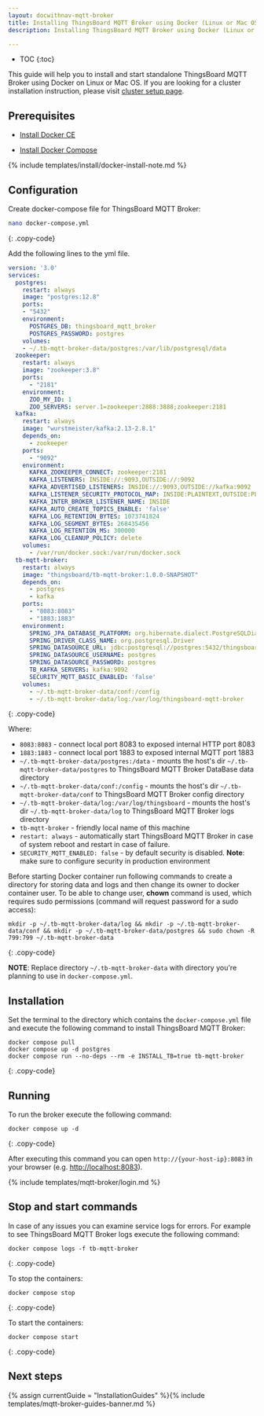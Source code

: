 ```yaml
---
layout: docwithnav-mqtt-broker
title: Installing ThingsBoard MQTT Broker using Docker (Linux or Mac OS)
description: Installing ThingsBoard MQTT Broker using Docker (Linux or Mac OS)

---
```


* TOC
{:toc}

This guide will help you to install and start standalone ThingsBoard MQTT Broker using Docker on Linux or Mac OS.
If you are looking for a cluster installation instruction, please visit [cluster setup page](/docs/mqtt-broker/install/cluster/docker-compose-setup/).

## Prerequisites

- [Install Docker CE](https://docs.docker.com/engine/installation/)

- [Install Docker Compose](https://docs.docker.com/compose/install/)

{% include templates/install/docker-install-note.md %}

## Configuration

Create docker-compose file for ThingsBoard MQTT Broker:

```bash
nano docker-compose.yml
```
{: .copy-code}

Add the following lines to the yml file.

```yml
version: '3.0'
services:
  postgres:
    restart: always
    image: "postgres:12.8"
    ports:
    - "5432"
    environment:
      POSTGRES_DB: thingsboard_mqtt_broker
      POSTGRES_PASSWORD: postgres
    volumes:
    - ~/.tb-mqtt-broker-data/postgres:/var/lib/postgresql/data
  zookeeper:
    restart: always
    image: "zookeeper:3.8"
    ports:
      - "2181"
    environment:
      ZOO_MY_ID: 1
      ZOO_SERVERS: server.1=zookeeper:2888:3888;zookeeper:2181
  kafka:
    restart: always
    image: "wurstmeister/kafka:2.13-2.8.1"
    depends_on:
      - zookeeper
    ports:
      - "9092"
    environment:
      KAFKA_ZOOKEEPER_CONNECT: zookeeper:2181
      KAFKA_LISTENERS: INSIDE://:9093,OUTSIDE://:9092
      KAFKA_ADVERTISED_LISTENERS: INSIDE://:9093,OUTSIDE://kafka:9092
      KAFKA_LISTENER_SECURITY_PROTOCOL_MAP: INSIDE:PLAINTEXT,OUTSIDE:PLAINTEXT
      KAFKA_INTER_BROKER_LISTENER_NAME: INSIDE
      KAFKA_AUTO_CREATE_TOPICS_ENABLE: 'false'
      KAFKA_LOG_RETENTION_BYTES: 1073741824
      KAFKA_LOG_SEGMENT_BYTES: 268435456
      KAFKA_LOG_RETENTION_MS: 300000
      KAFKA_LOG_CLEANUP_POLICY: delete
    volumes:
      - /var/run/docker.sock:/var/run/docker.sock
  tb-mqtt-broker:
    restart: always
    image: "thingsboard/tb-mqtt-broker:1.0.0-SNAPSHOT"
    depends_on:
      - postgres
      - kafka
    ports:
      - "8083:8083"
      - "1883:1883"
    environment:
      SPRING_JPA_DATABASE_PLATFORM: org.hibernate.dialect.PostgreSQLDialect
      SPRING_DRIVER_CLASS_NAME: org.postgresql.Driver
      SPRING_DATASOURCE_URL: jdbc:postgresql://postgres:5432/thingsboard_mqtt_broker
      SPRING_DATASOURCE_USERNAME: postgres
      SPRING_DATASOURCE_PASSWORD: postgres
      TB_KAFKA_SERVERS: kafka:9092
      SECURITY_MQTT_BASIC_ENABLED: 'false'
    volumes:
      - ~/.tb-mqtt-broker-data/conf:/config
      - ~/.tb-mqtt-broker-data/log:/var/log/thingsboard-mqtt-broker
```
{: .copy-code}

Where:

- `8083:8083`               - connect local port 8083 to exposed internal HTTP port 8083
- `1883:1883`               - connect local port 1883 to exposed internal MQTT port 1883
- `~/.tb-mqtt-broker-data/postgres:/data`   - mounts the host's dir `~/.tb-mqtt-broker-data/postgres` to ThingsBoard MQTT Broker DataBase data directory
- `~/.tb-mqtt-broker-data/conf:/config`   - mounts the host's dir `~/.tb-mqtt-broker-data/conf` to ThingsBoard MQTT Broker config directory
- `~/.tb-mqtt-broker-data/log:/var/log/thingsboard`   - mounts the host's dir `~/.tb-mqtt-broker-data/log` to ThingsBoard MQTT Broker logs directory
- `tb-mqtt-broker`          - friendly local name of this machine
- `restart: always`         - automatically start ThingsBoard MQTT Broker in case of system reboot and restart in case of failure.
- `SECURITY_MQTT_ENABLED: false`         - by default security is disabled. **Note**: make sure to configure security in production environment


Before starting Docker container run following commands to create a directory for storing data and logs and then change its owner to docker container user.
To be able to change user, **chown** command is used, which requires sudo permissions (command will request password for a sudo access):

```
mkdir -p ~/.tb-mqtt-broker-data/log && mkdir -p ~/.tb-mqtt-broker-data/conf && mkdir -p ~/.tb-mqtt-broker-data/postgres && sudo chown -R 799:799 ~/.tb-mqtt-broker-data
```
{: .copy-code}

**NOTE**: Replace directory `~/.tb-mqtt-broker-data` with directory you're planning to use in `docker-compose.yml`.

## Installation

Set the terminal to the directory which contains the `docker-compose.yml` file and execute the following command to install ThingsBoard MQTT Broker:

```
docker compose pull
docker compose up -d postgres
docker compose run --no-deps --rm -e INSTALL_TB=true tb-mqtt-broker
```
{: .copy-code}

## Running

To run the broker execute the following command:

```
docker compose up -d
```
{: .copy-code}


After executing this command you can open `http://{your-host-ip}:8083` in your browser (e.g. [http://localhost:8083](http://localhost:8083)).

{% include templates/mqtt-broker/login.md %}

## Stop and start commands

In case of any issues you can examine service logs for errors.
For example to see ThingsBoard MQTT Broker logs execute the following command:

```
docker compose logs -f tb-mqtt-broker
```
{: .copy-code}

To stop the containers:

```
docker compose stop
```
{: .copy-code}

To start the containers:

```
docker compose start
```
{: .copy-code}

## Next steps

{% assign currentGuide = "InstallationGuides" %}{% include templates/mqtt-broker-guides-banner.md %}